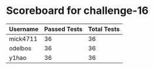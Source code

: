 # Scoreboard for challenge-16
| Username   | Passed Tests | Total Tests |
|------------|--------------|-------------|
| mick4711 | 36 | 36 |
| odelbos | 36 | 36 |
| y1hao | 36 | 36 |
